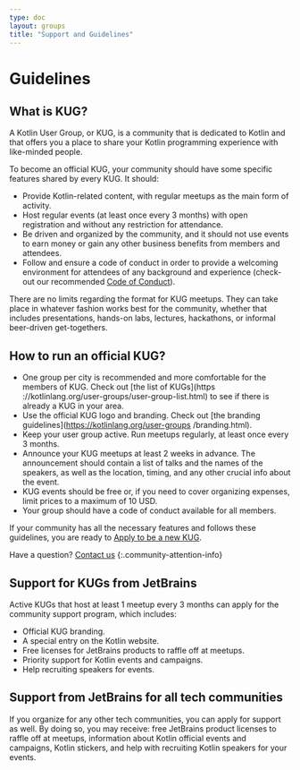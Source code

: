 ```yaml
---
type: doc
layout: groups
title: "Support and Guidelines"
---
```


# Guidelines

## What is KUG?

A Kotlin User Group, or KUG, is a community that is  dedicated to Kotlin and that offers you a place to share your
 Kotlin programming experience with like-minded people. 

To become an official KUG, your community should have some specific features shared by every KUG. It should: 
* Provide Kotlin-related content, with regular meetups as the main form of activity.
* Host regular events (at least once every 3 months) with open registration and without any restriction for attendance. 
* Be driven and organized by the community, and it should not use events to earn money or gain any other business
 benefits from members and attendees.
* Follow and ensure a code of conduct in order to provide a welcoming environment for attendees of any background and
 experience (check-out our recommended [Code of Conduct](https://kotlinlang.org/user-groups/code-of-conduct.html)).

There are no limits regarding the format for KUG meetups. They can take place in whatever fashion works best for the
 community, whether that includes presentations, hands-on labs, lectures, hackathons, or informal beer-driven get-togethers. 

## How to run an official KUG?

* One group per city is recommended and more comfortable for the members of KUG. Check out [the list of KUGs](https
://kotlinlang.org/user-groups/user-group-list.html) to see if there is already a KUG in your area.
* Use the official KUG logo and branding. Check out [the branding guidelines](https://kotlinlang.org/user-groups
/branding.html).
* Keep your user group active. Run meetups regularly, at least once every 3 months.
* Announce your KUG meetups at least 2 weeks in advance. The announcement should contain a list of talks
 and the names of the speakers, as well as the location, timing, and any other crucial info about the event. 
* KUG events should be free or, if you need to cover organizing expenses, limit prices to a maximum of 10 USD.
* Your group should have a code of conduct available for all members. 

If your community has all the necessary features and follows these guidelines, you are ready to [Apply to be a new
 KUG](https://surveys.jetbrains.com/s3/submit-a-local-kotlin-user-group).
 
Have a question? [Contact us]()
{:.community-attention-info}

## Support for KUGs from JetBrains
Active KUGs that host at least 1 meetup every 3 months can apply for the community support program, which includes:
* Official KUG branding.
* A special entry on the Kotlin website.
* Free licenses for JetBrains products to raffle off at meetups.
* Priority support for Kotlin events and campaigns.
* Help recruiting speakers for events.

## Support from JetBrains for all tech communities
If you organize for any other tech communities, you can apply for support as well. By doing so, you may receive: free JetBrains product licenses to raffle off at meetups, information about Kotlin official events and campaigns, Kotlin stickers, and help with recruiting Kotlin speakers for your events.






